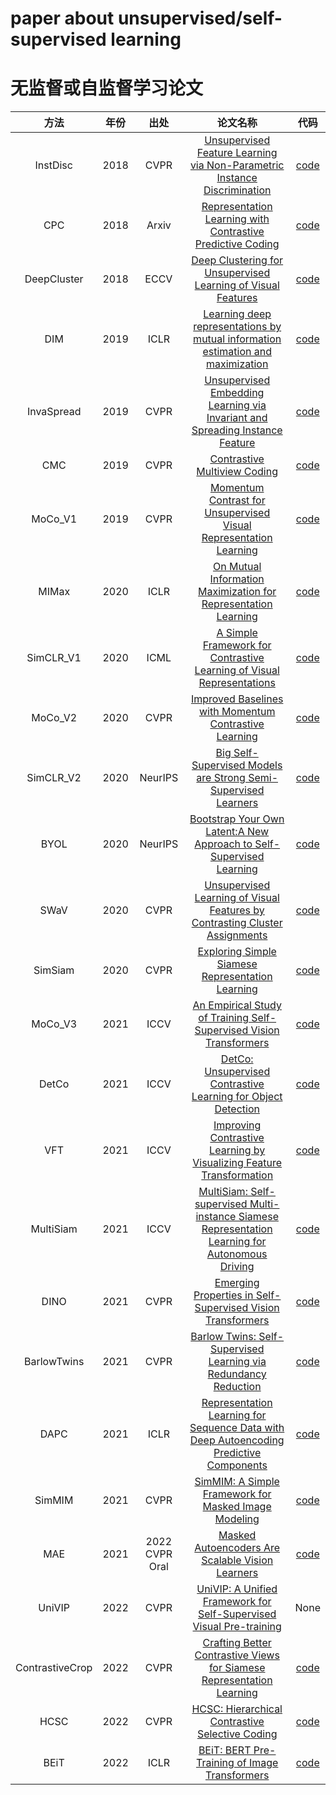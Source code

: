 # paper about unsupervised/self-supervised learning
# 无监督或自监督学习论文


| 方法 | 年份 | 出处 | 论文名称 | 代码 |
| :--: | :--: | :--: | :--: | :--: |
| InstDisc | 2018 | CVPR | [Unsupervised Feature Learning via Non-Parametric Instance Discrimination](https://arxiv.org/pdf/1805.01978.pdf) | [code](https://github.com/zhirongw/lemniscate.pytorch) |
| CPC | 2018 | Arxiv | [Representation Learning with Contrastive Predictive Coding](https://arxiv.org/pdf/1807.03748.pdf) | [code](https://paperswithcode.com/paper/representation-learning-with-contrastive#code) |
| DeepCluster | 2018 | ECCV | [Deep Clustering for Unsupervised Learning of Visual Features](https://arxiv.org/pdf/1807.05520v2.pdf) | [code](https://github.com/facebookresearch/deepcluster) |
| DIM | 2019 | ICLR | [Learning deep representations by mutual information estimation and maximization](https://arxiv.org/pdf/1808.06670v5.pdf) | [code](https://github.com/rdevon/DIM) |
| InvaSpread | 2019 | CVPR | [Unsupervised Embedding Learning via Invariant and Spreading Instance Feature](https://arxiv.org/pdf/1904.03436.pdf) | [code](https://github.com/mangye16/Unsupervised_Embedding_Learning) | 
| CMC | 2019 | CVPR | [Contrastive Multiview Coding](https://arxiv.org/pdf/1906.05849.pdf) | [code](https://github.com/HobbitLong/CMC) |
| MoCo_V1 | 2019 | CVPR | [Momentum Contrast for Unsupervised Visual Representation Learning](https://arxiv.org/pdf/1911.05722.pdf) | [code](https://github.com/facebookresearch/moco) |
| MIMax | 2020 | ICLR | [On Mutual Information Maximization for Representation Learning](https://arxiv.org/pdf/1907.13625v2.pdf) | [code](https://github.com/google-research/google-research) |
| SimCLR_V1 | 2020 | ICML | [A Simple Framework for Contrastive Learning of Visual Representations](https://arxiv.org/pdf/2002.05709.pdf) | [code](https://paperswithcode.com/paper/a-simple-framework-for-contrastive-learning#code) |
| MoCo_V2 | 2020 | CVPR | [Improved Baselines with Momentum Contrastive Learning](https://arxiv.org/pdf/2003.04297.pdf) | [code](https://paperswithcode.com/paper/improved-baselines-with-momentum-contrastive#code) |
| SimCLR_V2 | 2020 | NeurIPS | [Big Self-Supervised Models are Strong Semi-Supervised Learners](https://arxiv.org/pdf/2006.10029.pdf) | [code](https://github.com/google-research/simclr) |
| BYOL | 2020 | NeurIPS | [Bootstrap Your Own Latent:A New Approach to Self-Supervised Learning](https://arxiv.org/pdf/2006.07733.pdf) | [code](https://github.com/deepmind/deepmind-research/tree/master/byol) |
| SWaV | 2020 | CVPR | [Unsupervised Learning of Visual Features by Contrasting Cluster Assignments](https://arxiv.org/pdf/2006.09882.pdf) | [code](https://github.com/facebookresearch/swav) |
| SimSiam | 2020 |  CVPR | [Exploring Simple Siamese Representation Learning](https://arxiv.org/pdf/2011.10566.pdf) | [code](https://github.com/facebookresearch/simsiam) |
| MoCo_V3 | 2021 | ICCV | [An Empirical Study of Training Self-Supervised Vision Transformers](https://arxiv.org/pdf/2104.02057.pdf) | [code](https://github.com/facebookresearch/moco-v3) |
| DetCo | 2021 | ICCV | [DetCo: Unsupervised Contrastive Learning for Object Detection](https://arxiv.org/pdf/2102.04803.pdf) | [code](https://github.com/xieenze/DetCo) |
| VFT | 2021 | ICCV | [Improving Contrastive Learning by Visualizing Feature Transformation](https://arxiv.org/pdf/2108.02982.pdf) | [code](https://github.com/DTennant/CL-Visualizing-Feature-Transformation) |
| MultiSiam | 2021 | ICCV | [MultiSiam: Self-supervised Multi-instance Siamese Representation Learning for Autonomous Driving](https://arxiv.org/pdf/2108.12178.pdf) | [code](https://github.com/KaiChen1998/MultiSiam)
| DINO | 2021 | CVPR | [Emerging Properties in Self-Supervised Vision Transformers](https://arxiv.org/pdf/2104.14294.pdf) | [code](https://github.com/facebookresearch/dino) |
| BarlowTwins | 2021 | CVPR | [Barlow Twins: Self-Supervised Learning via Redundancy Reduction](https://arxiv.org/pdf/2103.03230v3.pdf)| [code](https://github.com/facebookresearch/barlowtwins) |
| DAPC | 2021 | ICLR | [Representation Learning for Sequence Data with Deep Autoencoding Predictive Components](https://arxiv.org/pdf/2010.03135v2.pdf) | [code](https://github.com/JunwenBai/DAPC) |
| SimMIM | 2021 | CVPR | [SimMIM: A Simple Framework for Masked Image Modeling](https://arxiv.org/pdf/2111.09886v1.pdf) | [code](https:github.com/microsoft/SimMIM) |
| MAE | 2021 | 2022 CVPR Oral | [Masked Autoencoders Are Scalable Vision Learners](https://arxiv.org/pdf/2111.06377) | [code](https://github.com/facebookresearch/mae) |
| UniVIP | 2022 | CVPR | [UniVIP: A Unified Framework for Self-Supervised Visual Pre-training](https://arxiv.org/abs/2203.06965) | None |
| ContrastiveCrop | 2022 | CVPR | [Crafting Better Contrastive Views for Siamese Representation Learning](https://arxiv.org/pdf/2202.03278.pdf) | [code](https://github.com/xyupeng/ContrastiveCrop) |
| HCSC | 2022 | CVPR | [HCSC: Hierarchical Contrastive Selective Coding](https://arxiv.org/pdf/2202.00455.pdf) | [code](https://github.com/gyfastas/HCSC) |
| BEiT | 2022 | ICLR | [BEiT: BERT Pre-Training of Image Transformers](https://arxiv.org/pdf/2106.08254v1.pdf) | [code](https://paperswithcode.com/paper/beit-bert-pre-training-of-image-transformers) |
